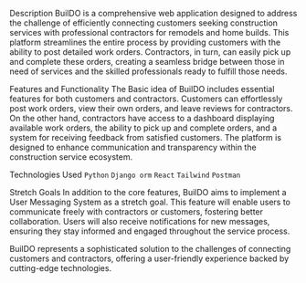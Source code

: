 
Description
BuilDO is a comprehensive web application designed to address the challenge of efficiently connecting customers seeking construction services with professional contractors for remodels and home builds. This platform streamlines the entire process by providing customers with the ability to post detailed work orders. Contractors, in turn, can easily pick up and complete these orders, creating a seamless bridge between those in need of services and the skilled professionals ready to fulfill those needs.

Features and Functionality
The Basic idea of BuilDO includes essential features for both customers and contractors. Customers can effortlessly post work orders, view their own orders, and leave reviews for contractors. On the other hand, contractors have access to a dashboard displaying available work orders, the ability to pick up and complete orders, and a system for receiving feedback from satisfied customers. The platform is designed to enhance communication and transparency within the construction service ecosystem.

Technologies Used
`Python` `Django orm` `React` `Tailwind` `Postman`

Stretch Goals
In addition to the core features, BuilDO aims to implement a User Messaging System as a stretch goal. This feature will enable users to communicate freely with contractors or customers, fostering better collaboration. Users will also receive notifications for new messages, ensuring they stay informed and engaged throughout the service process.

BuilDO represents a sophisticated solution to the challenges of connecting customers and contractors, offering a user-friendly experience backed by cutting-edge technologies.

